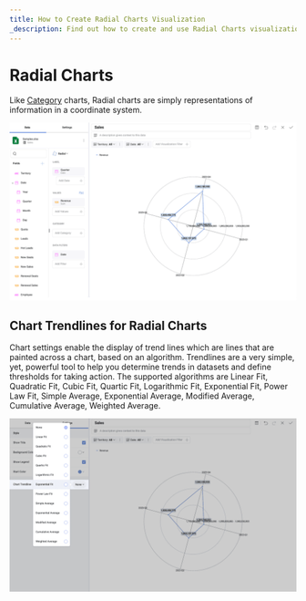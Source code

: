 ```yaml
---
title: How to Create Radial Charts Visualization
_description: Find out how to create and use Radial Charts visualization in Reveal.
---
```


# Radial Charts

Like [Category](../visualization-types/category-charts) charts, Radial charts are simply representations of
information in a coordinate system.

![Using a radial chart to create a visualization](images/radial-chart-visualization-editor.png)

## Chart Trendlines for Radial Charts

Chart settings enable the display of trend lines which are lines that
are painted across a chart, based on an algorithm. Trendlines are a very
simple, yet, powerful tool to help you determine trends in datasets and
define thresholds for taking action. The supported algorithms are Linear
Fit, Quadratic Fit, Cubic Fit, Quartic Fit, Logarithmic Fit, Exponential
Fit, Power Law Fit, Simple Average, Exponential Average, Modified
Average, Cumulative Average, Weighted Average.

![A list consistng of all the chart trendlines available for the radial chart](images/radial-chart-trendline-settings.png)

